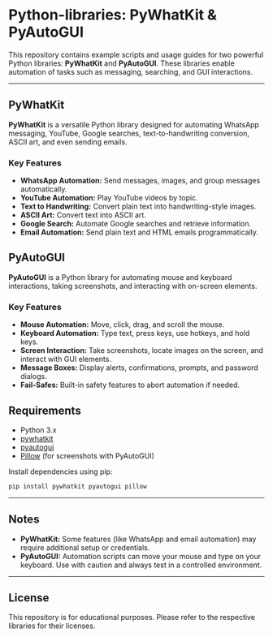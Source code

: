 # Python-libraries: PyWhatKit & PyAutoGUI

This repository contains example scripts and usage guides for two powerful Python libraries: **PyWhatKit** and **PyAutoGUI**. These libraries enable automation of tasks such as messaging, searching, and GUI interactions.

---

## PyWhatKit

**PyWhatKit** is a versatile Python library designed for automating WhatsApp messaging, YouTube, Google searches, text-to-handwriting conversion, ASCII art, and even sending emails.

### Key Features

- **WhatsApp Automation:** Send messages, images, and group messages automatically.
- **YouTube Automation:** Play YouTube videos by topic.
- **Text to Handwriting:** Convert plain text into handwriting-style images.
- **ASCII Art:** Convert text into ASCII art.
- **Google Search:** Automate Google searches and retrieve information.
- **Email Automation:** Send plain text and HTML emails programmatically.


## PyAutoGUI

**PyAutoGUI** is a Python library for automating mouse and keyboard interactions, taking screenshots, and interacting with on-screen elements.

### Key Features

- **Mouse Automation:** Move, click, drag, and scroll the mouse.
- **Keyboard Automation:** Type text, press keys, use hotkeys, and hold keys.
- **Screen Interaction:** Take screenshots, locate images on the screen, and interact with GUI elements.
- **Message Boxes:** Display alerts, confirmations, prompts, and password dialogs.
- **Fail-Safes:** Built-in safety features to abort automation if needed.

## Requirements

- Python 3.x
- [pywhatkit](https://pypi.org/project/pywhatkit/)
- [pyautogui](https://pypi.org/project/PyAutoGUI/)
- [Pillow](https://pypi.org/project/Pillow/) (for screenshots with PyAutoGUI)

Install dependencies using pip:

```sh
pip install pywhatkit pyautogui pillow
```

---

## Notes

- **PyWhatKit:** Some features (like WhatsApp and email automation) may require additional setup or credentials.
- **PyAutoGUI:** Automation scripts can move your mouse and type on your keyboard. Use with caution and always test in a controlled environment.

---

## License

This repository is for educational purposes. Please refer to the respective libraries for their licenses.